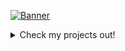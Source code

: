 [![Banner](https://daniel4-scratch.github.io/Daniel4-Scratch/Daniel4-Scratch.png)](https://daniel4-scratch.github.io)
<details>
  <summary>Check my projects out!</summary>
<a href="https://github.com/Rick-Roll-Ed/Rick-Roll-Ed.github.io"><img src="https://rick-roll-ed.github.io/RickRolledBanner.jpg"></a> |
  <a href="https://github.com/SnapV/SnapV"><img src="https://snapv.github.io/SnapV/SnapV.jpg"></a>
  <a href="https://github.com/SnapCups/SnapCups"><img src="https://Snapcups.github.io/SnapCups/SnapCups.png"></a>
  </details>
